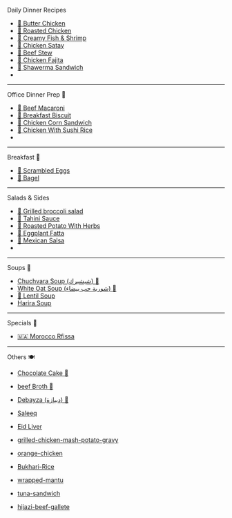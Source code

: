 Daily Dinner Recipes

- [🧈 Butter Chicken](butter-chicken.md)
- [🍗 Roasted Chicken](Roasted-Chicken.md)
- [🦐 Creamy Fish & Shrimp](/creamy-fish.md)
- [🍢 Chicken Satay](Chicken-Satay.md)
- [🥩 Beef Stew](beef-stew.md)
- [🐓 Chicken Fajita](/chicken-fajita.md)
- [🥙 Shawerma Sandwich](/shawerma.md)
-

---
Office Dinner Prep 💼

- [🍝 Beef Macaroni](beef-mac.md)
- [🍞 Breakfast Biscuit](breakfast-biscuit.md)
- [🌽 Chicken Corn Sandwich](Chicken-Corn-Sandwich.md)
- [🍚 Chicken With Sushi Rice](Sesame-Ground-Chicken.md)
-

---
Breakfast 🍳

- [🥚 Scrambled Eggs](scrambled-eggs.md)
- [🥯 Bagel](bagel.md)

---

Salads & Sides

- [🥦 Grilled broccoli salad](Grilled-broccoli-salad.md)
- [🫙 Tahini Sauce](tahini-sauce.md)
- [🥔 Roasted Potato With Herbs](potato-with-herbs.md)
- [🍆 Eggplant Fatta](eggplant-fatta.md)
- [🍅 Mexican Salsa](Mexican-Salsa.md)
-

---

Soups 🍲

- [Chuchvara Soup (شيشبرك) 🍜](/Chuchvara.md)
- [White Oat Soup (شوربة حب بيضاء) 🍲](/hijazi-oat-soup.md)
- [🍲 Lentil Soup](lentil-soup.md)
- [Harira Soup](harira.md)

---

Specials 🎉

- [🇲🇦 Morocco Rfissa](Morocco-Rfissa.md)

---
Others 🍽️

- [Chocolate Cake 🍰](choclate-cake.md)

- [beef Broth 🥩](/beef-broth.md)
- [Debayza (دبيازة) 🥮](/debayza.md)
- [Saleeq](saleeq-chicken-breasts.md)
- [Eid Liver](eid-liver.md)
- [grilled-chicken-mash-potato-gravy](grilled-chicken-mash-potato-gravy.md)
- [orange-chicken](orange-chicken.md)
- [Bukhari-Rice](Bukhari-Rice.md)
- [wrapped-mantu](wrapped-mantu.md)
- [tuna-sandwich](tuna-sandwich.md)
- [hijazi-beef-gallete](hijazi-beef-gallete.md)


